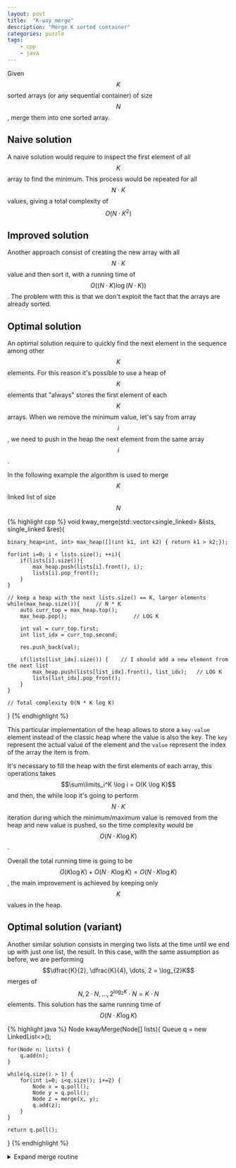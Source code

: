 ```yaml
---
layout: post
title:  "K-way merge"
description: "Merge K sorted container"
categories: puzzle
tags:
    - cpp
    - java
---
```


Given $$K$$ sorted arrays (or any sequential container) of size $$N$$, merge them into one sorted array.

## Naive solution

A naive solution would require to inspect the first element of all $$K$$ array to find the minimum<!--more-->. This process would be repeated for all $$N \cdot K$$ values, giving a total complexity of $$O(N\cdot K^2)$$

## Improved solution

Another approach consist of creating the new array with all $$N\cdot K$$ value and then sort it, with a running time of $$O((N\cdot K)\log (N\cdot K))$$. The problem with this is that we don't exploit the fact that the arrays are already sorted.

## Optimal solution

An optimal solution require to quickly find the next element in the sequence among other $$K$$ elements. For this reason it's possible to use a heap of $$K$$ elements that "always" stores the first element of each $$K$$ arrays. When we remove the minimum value, let's say from array $$i$$, we need to push in the heap the next element from the same array $$i$$.

In the following example the algorithm is used to merge $$K$$ linked list of size $$N$$

{% highlight cpp %}
void kway_merge(std::vector<single_linked<int>> &lists, single_linked<int> &res){

    binary_heap<int, int> max_heap([](int k1, int k2) { return k1 > k2;});

    for(int i=0; i < lists.size(); ++i){
        if(lists[i].size()){
            max_heap.push(lists[i].front(), i);
            lists[i].pop_front();
        }
    }

    // keep a heap with the next lists.size() == K, larger elements
    while(max_heap.size()){     // N * K
        auto curr_top = max_heap.top();
        max_heap.pop();                     // LOG K

        int val = curr_top.first;
        int list_idx = curr_top.second;

        res.push_back(val);

        if(lists[list_idx].size()) {    // I should add a new element from the next list
            max_heap.push(lists[list_idx].front(), list_idx);   // LOG K
            lists[list_idx].pop_front();
        }
    }

    // Total complexity O(N * K log K)

}
{% endhighlight %}

This particular implementation of the heap allows to store a `key-value` element instead of the classic heap where the value is also the key. The `key` represent the actual value of the element and the `value` represent the index of the array the item is from.

It's necessary to fill the heap with the first elements of each array, this operations takes $$\sum\limits_i^K \log i = O(K \log K)$$ and then, the while loop it's going to perform $$N \cdot K$$ iteration during which the minimum/maximum value is removed from the heap and new value is pushed, so the time complexity would be $$O(N\cdot K \log K)$$.

Overall the total running time is going to be $$O(K \log K) + O(N\cdot K \log K) = O(N\cdot K \log K)$$, the main improvement is achieved by keeping only $$K$$ values in the heap.

## Optimal solution (variant)

Another similar solution consists in merging two lists at the time until we end up with just one list, the result. In this case, with the same assumption as before, we are performing $$\dfrac{K}{2}, \dfrac{K}{4}, \dots, 2 = \log_{2}K$$ merges of $$N, 2 \cdot N, \dots, 2^{\log_{2}K} \cdot N = K \cdot N$$ elements. This solution has the same running time of $$ O(N\cdot K \log K)$$

{% highlight java %}
Node kwayMerge(Node[] lists){
    Queue<Node> q = new LinkedList<>();

    for(Node n: lists) {
        q.add(n);
    }

    while(q.size() > 1) {
        for(int i=0; i<q.size(); i+=2) {
            Node x = q.poll();
            Node y = q.poll();
            Node z = merge(x, y);
            q.add(z);
        }
    }

    return q.poll();
}
{% endhighlight %}


<details>
<summary><a>Expand</a> merge routine</summary>

{% highlight java %}
class Node {
    int val;
    Node next;

    Node(v) {
        val = v;
    }
}

Node merge(Node l1, Node l2) {
    if(l1 == null)
            return l2;
    if(l2 == null)
        return l1;

    ListNode root = new ListNode(-1);
    ListNode next = root;

    while(l1 != null || l2 != null) {
        if(l1 != null && l2 != null) {
            next.next = l1.val < l2.val ? l1 : l2;
        } else if(l1 != null) {
            next.next = l1;
        } else {
            next.next = l2;
        }

        if(next.next == l1) {
            l1 = l1.next;
        } else {
            l2 = l2.next;
        }

        next = next.next;
    }

    return root.next;
}
{% endhighlight %}
</details>

